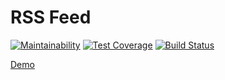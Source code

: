 # RSS Feed

[![Maintainability](https://api.codeclimate.com/v1/badges/2c5759e436844c2d4f05/maintainability)](https://codeclimate.com/github/ravbetsky/project-lvl3-s270/maintainability)
[![Test Coverage](https://api.codeclimate.com/v1/badges/2c5759e436844c2d4f05/test_coverage)](https://codeclimate.com/github/ravbetsky/project-lvl3-s270/test_coverage)
[![Build Status](https://travis-ci.org/ravbetsky/project-lvl3-s270.svg?branch=master)](https://travis-ci.org/ravbetsky/project-lvl3-s270)

[Demo](http://torpid-amount.surge.sh/)
